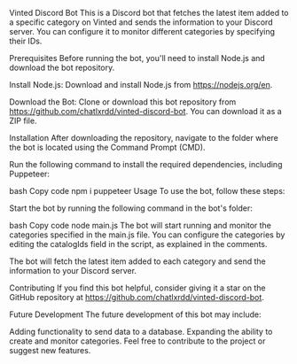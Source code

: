 Vinted Discord Bot
This is a Discord bot that fetches the latest item added to a specific category on Vinted and sends the information to your Discord server. You can configure it to monitor different categories by specifying their IDs.

Prerequisites
Before running the bot, you'll need to install Node.js and download the bot repository.

Install Node.js: Download and install Node.js from https://nodejs.org/en.

Download the Bot: Clone or download this bot repository from https://github.com/chatlxrdd/vinted-discord-bot. You can download it as a ZIP file.

Installation
After downloading the repository, navigate to the folder where the bot is located using the Command Prompt (CMD).

Run the following command to install the required dependencies, including Puppeteer:

bash
Copy code
npm i puppeteer
Usage
To use the bot, follow these steps:

Start the bot by running the following command in the bot's folder:

bash
Copy code
node main.js
The bot will start running and monitor the categories specified in the main.js file. You can configure the categories by editing the catalogIds field in the script, as explained in the comments.

The bot will fetch the latest item added to each category and send the information to your Discord server.

Contributing
If you find this bot helpful, consider giving it a star on the GitHub repository at https://github.com/chatlxrdd/vinted-discord-bot.

Future Development
The future development of this bot may include:

Adding functionality to send data to a database.
Expanding the ability to create and monitor categories.
Feel free to contribute to the project or suggest new features.

